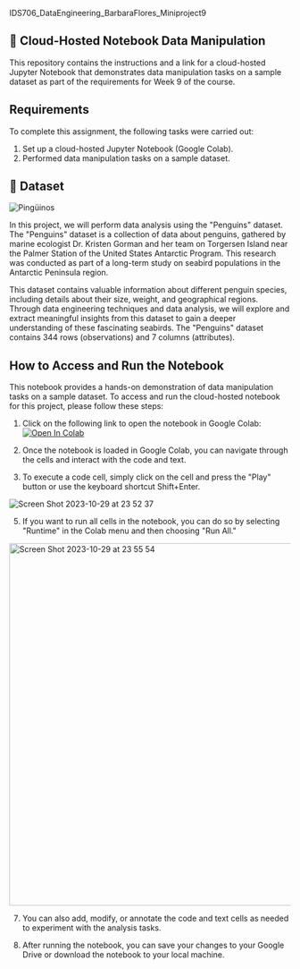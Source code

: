 IDS706_DataEngineering_BarbaraFlores_Miniproject9
## 📂  Cloud-Hosted Notebook Data Manipulation

This repository contains the instructions and a link for a cloud-hosted Jupyter Notebook that demonstrates data manipulation tasks on a sample dataset as part of the requirements for Week 9 of the course.

## Requirements

To complete this assignment, the following tasks were carried out:

1. Set up a cloud-hosted Jupyter Notebook (Google Colab).
2. Performed data manipulation tasks on a sample dataset.


## 🐧 Dataset
![Pingüinos](https://www.hogarmania.com/archivos/202104/aspectos-curiosos-pinguinos-portada-1280x720x80xX.jpg)

In this project, we will perform data analysis using the "Penguins" dataset. The "Penguins" dataset is a collection of data about penguins, gathered by marine ecologist Dr. Kristen Gorman and her team on Torgersen Island near the Palmer Station of the United States Antarctic Program. This research was conducted as part of a long-term study on seabird populations in the Antarctic Peninsula region.

This dataset contains valuable information about different penguin species, including details about their size, weight, and geographical regions. Through data engineering techniques and data analysis, we will explore and extract meaningful insights from this dataset to gain a deeper understanding of these fascinating seabirds. The "Penguins" dataset contains 344 rows (observations) and 7 columns (attributes).

## How to Access and Run the Notebook
This notebook provides a hands-on demonstration of data manipulation tasks on a sample dataset. To access and run the cloud-hosted notebook for this project, please follow these steps:

1. Click on the following link to open the notebook in Google Colab:  [![Open In Colab](https://colab.research.google.com/assets/colab-badge.svg)](https://colab.research.google.com/drive/179ts2vZp2tiNUdrdmwqWjtOkkjcuAkfY?usp=sharing)

2. Once the notebook is loaded in Google Colab, you can navigate through the cells and interact with the code and text.

3. To execute a code cell, simply click on the cell and press the "Play" button or use the keyboard shortcut Shift+Enter.
   
![Screen Shot 2023-10-29 at 23 52 37](https://github.com/nogibjj/IDS706_DataEngineering_BarbaraFlores_Miniproject9/assets/143648839/64be12e3-0deb-4437-ab24-e0ae08b0f756)


5. If you want to run all cells in the notebook, you can do so by selecting "Runtime" in the Colab menu and then choosing "Run All."
   
 <img width="648" alt="Screen Shot 2023-10-29 at 23 55 54" src="https://github.com/nogibjj/IDS706_DataEngineering_BarbaraFlores_Miniproject9/assets/143648839/1c1356ef-d0a0-488e-b671-f3dea405e298">


7. You can also add, modify, or annotate the code and text cells as needed to experiment with the analysis tasks.

8. After running the notebook, you can save your changes to your Google Drive or download the notebook to your local machine.


